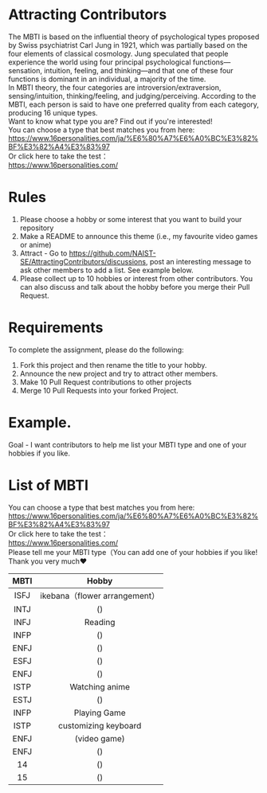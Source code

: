 # Attracting Contributors
The MBTI is based on the influential theory of psychological types proposed by Swiss psychiatrist Carl Jung in 1921, which was partially based on the four elements of classical cosmology. Jung speculated that people experience the world using four principal psychological functions—sensation, intuition, feeling, and thinking—and that one of these four functions is dominant in an individual, a majority of the time.<br>
In MBTI theory, the four categories are introversion/extraversion, sensing/intuition, thinking/feeling, and judging/perceiving. According to the MBTI, each person is said to have one preferred quality from each category, producing 16 unique types.<br>
Want to know what type you are? Find out if you're interested!<br>
You can choose a type that best matches you from here:<br>
https://www.16personalities.com/ja/%E6%80%A7%E6%A0%BC%E3%82%BF%E3%82%A4%E3%83%97<br>
Or click here to take the test：<br>
https://www.16personalities.com/<br>

# Rules

1. Please choose a hobby or some interest that you want to build your repository
2. Make a README to announce this theme (i.e., my favourite video games or anime)
3. Attract - Go to https://github.com/NAIST-SE/AttractingContributors/discussions, post an interesting message to ask other members to add a list. See example below.
4. Please collect up to 10 hobbies or interest from other contributors. You can also discuss and talk about the hobby before you merge their Pull Request.

# Requirements
To complete the assignment, please do the following:
1. Fork this project and then rename the title to your hobby. 
2. Announce the new project and try to attract other members.
3. Make 10 Pull Request contributions to other projects
4. Merge 10 Pull Requests into your forked Project.

# Example. 
Goal - I want contributors to help me list your MBTI type and one of your hobbies if you like.

# List of MBTI
You can choose a type that best matches you from here:<br>
https://www.16personalities.com/ja/%E6%80%A7%E6%A0%BC%E3%82%BF%E3%82%A4%E3%83%97<br>
Or click here to take the test：<br>
https://www.16personalities.com/<br>
Please tell me your MBTI type（You can add one of your hobbies if you like!<br>
Thank you very much❤️

| MBTI | Hobby |
|:-------:|:-------:|
| ISFJ   | ikebana（flower arrangement）   |
| INTJ   | ()   |
| INFJ   | Reading  |
| INFP   | ()   |
| ENFJ  | ()   |
| ESFJ  | ()   |
| ENFJ  | ()   |
| ISTP   | Watching anime   |
| ESTJ   | ()   |
| INFP   | Playing Game   |
| ISTP   | customizing keyboard   |
| ENFJ | (video game)   |
| ENFJ  | ()   |
| 14   | ()   |
| 15   | ()   |

